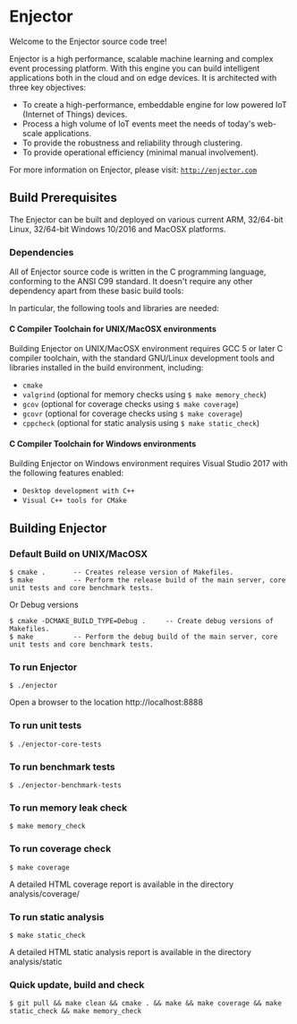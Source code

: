 # Enjector

Welcome to the Enjector source code tree!

Enjector is a high performance, scalable machine learning and complex event processing platform. 
With this engine you can build intelligent applications both in the cloud and on edge devices. 
It is architected with three key objectives:

- To create a high-performance, embeddable engine for low powered IoT (Internet of Things) devices.
- Process a high volume of IoT events meet the needs of today's web-scale applications.
- To provide the robustness and reliability through clustering.
- To provide operational efficiency (minimal manual involvement).

For more information on Enjector, please visit: [`http://enjector.com`](http://enjector.com)

## Build Prerequisites

The Enjector can be built and deployed on various current ARM, 32/64-bit Linux, 32/64-bit Windows 10/2016 and MacOSX platforms.

### Dependencies

All of Enjector source code is written in the C programming language, conforming to the ANSI C99 standard. It doesn't require any other dependency apart from these basic build tools:

In particular, the following tools and libraries are needed:

#### C Compiler Toolchain for UNIX/MacOSX environments

Building Enjector on UNIX/MacOSX environment requires GCC 5 or later C compiler toolchain, 
with the standard GNU/Linux development tools and libraries installed in the build environment, including:

* `cmake`
* `valgrind` (optional for memory checks using `$ make memory_check`)
* `gcov` (optional for coverage checks using `$ make coverage`)
* `gcovr` (optional for coverage checks using `$ make coverage`)
* `cppcheck` (optional for static analysis using `$ make static_check`)


#### C Compiler Toolchain for Windows environments

Building Enjector on Windows environment requires Visual Studio 2017 with the following features enabled:

* `Desktop development with C++`
* `Visual C++ tools for CMake`

## Building Enjector

### Default Build on UNIX/MacOSX

	$ cmake .       -- Creates release version of Makefiles.
	$ make          -- Perform the release build of the main server, core unit tests and core benchmark tests.

Or Debug versions

	$ cmake -DCMAKE_BUILD_TYPE=Debug .     -- Create debug versions of Makefiles.
	$ make          -- Perform the debug build of the main server, core unit tests and core benchmark tests.

### To run Enjector

	$ ./enjector

Open a browser to the location http://localhost:8888

### To run unit tests

	$ ./enjector-core-tests

### To run benchmark tests

	$ ./enjector-benchmark-tests

### To run memory leak check
	$ make memory_check

### To run coverage check
	$ make coverage
A detailed HTML coverage report is available in the directory analysis/coverage/ 

### To run static analysis
	$ make static_check
A detailed HTML static analysis report is available in the directory analysis/static 

### Quick update, build and check
    $ git pull && make clean && cmake . && make && make coverage && make static_check && make memory_check 
